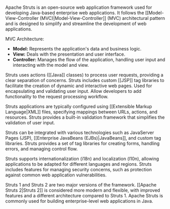 Apache Struts is an open-source web application framework used for developing Java-based enterprise web applications. It follows the [[Model-View-Controller (MVC)|Model-View-Controller]] (MVC) architectural pattern and is designed to simplify and streamline the development of web applications.

MVC Architecture:

- **Model:** Represents the application's data and business logic.
- **View:** Deals with the presentation and user interface.
- **Controller:** Manages the flow of the application, handling user input and interacting with the model and view.

Struts uses actions ([[Java]] classes) to process user requests, providing a clear separation of concerns. Struts includes custom [[JSP]] tag libraries to facilitate the creation of dynamic and interactive web pages. Used for encapsulating and validating user input. Allow developers to add functionality to the request processing workflow.

Struts applications are typically configured using [[Extensible Markup Language|XML]] files, specifying mappings between URLs, actions, and resources. Struts provides a built-in validation framework that simplifies the validation of user input.

Struts can be integrated with various technologies such as JavaServer Pages (JSP), [[Enterprise JavaBeans (EJBs)|JavaBeans]], and custom tag libraries. Struts provides a set of tag libraries for creating forms, handling errors, and managing control flow.

Struts supports internationalization (i18n) and localization (l10n), allowing applications to be adapted for different languages and regions. Struts includes features for managing security concerns, such as protection against common web application vulnerabilities.

Struts 1 and Struts 2 are two major versions of the framework. [[Apache Struts 2|Struts 2]] is considered more modern and flexible, with improved features and a different architecture compared to Struts 1. Apache Struts is commonly used for building enterprise-level web applications in Java.
